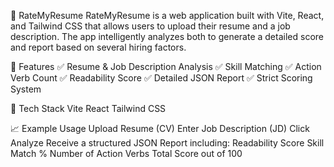 📄 RateMyResume
RateMyResume is a web application built with Vite, React, and Tailwind CSS that allows users to upload their resume and a job description. The app intelligently analyzes both to generate a detailed score and report based on several hiring factors.

🚀 Features
✅ Resume & Job Description Analysis
✅ Skill Matching
✅ Action Verb Count
✅ Readability Score
✅ Detailed JSON Report
✅ Strict Scoring System

🧠 Tech Stack
Vite
React
Tailwind CSS

📈 Example Usage
Upload Resume (CV)
Enter Job Description (JD)
Click Analyze
Receive a structured JSON Report including:
Readability Score
Skill Match %
Number of Action Verbs
Total Score out of 100
